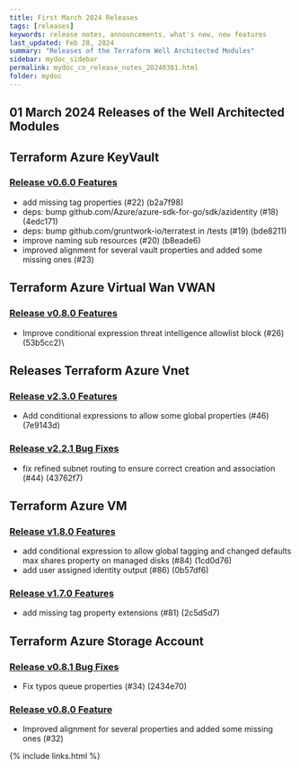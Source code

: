 ```yaml
---
title: First March 2024 Releases 
tags: [releases]
keywords: release notes, announcements, what's new, new features
last_updated: Feb 28, 2024
summary: "Releases of the Terraform Well Architected Modules"
sidebar: mydoc_sidebar
permalink: mydoc_cn_release_notes_20240301.html
folder: mydoc
---
```


## 01 March 2024 Releases of the Well Architected Modules

## Terraform Azure KeyVault 

### [Release v0.6.0 Features](https://github.com/CloudNationHQ/terraform-azure-kv/releases/tag/v0.6.0)
- add missing tag properties (#22) (b2a7f98)
- deps: bump github.com/Azure/azure-sdk-for-go/sdk/azidentity (#18) (4edc171)
- deps: bump github.com/gruntwork-io/terratest in /tests (#19) (bde8211)
- improve naming sub resources (#20) (b8eade6)
- improved alignment for several vault properties and added some missing ones (#23)

## Terraform Azure Virtual Wan VWAN 

### [Release v0.8.0 Features](https://github.com/CloudNationHQ/terraform-azure-vwan/releases/tag/v0.8.0)
- Improve conditional expression threat intelligence allowlist block (#26) (53b5cc2)\


 

## Releases Terraform Azure Vnet 

### [Release v2.3.0 Features](https://github.com/CloudNationHQ/terraform-azure-vnet/releases/tag/v2.3.0)
- Add conditional expressions to allow some global properties (#46) (7e9143d)

### [Release v2.2.1 Bug Fixes](https://github.com/CloudNationHQ/terraform-azure-vnet/releases/tag/v2.2.1) 
- fix refined subnet routing to ensure correct creation and association (#44) (43762f7)

## Terraform Azure VM 

### [Release v1.8.0 Features](https://github.com/CloudNationHQ/terraform-azure-vm/releases/tag/v1.8.0) 
- add conditional expression to allow global tagging and changed defaults max shares property on managed disks (#84) (1cd0d76)
- add user assigned identity output (#86) (0b57df6)

### [Release v1.7.0 Features](https://github.com/CloudNationHQ/terraform-azure-vm/releases/tag/v1.7.0) 
- add missing tag property extensions (#81) (2c5d5d7)

## Terraform Azure Storage Account 

### [Release v0.8.1 Bug Fixes](https://github.com/CloudNationHQ/terraform-azure-sa/releases/tag/v0.8.1) 
- Fix typos queue properties (#34) (2434e70)

### [Release v0.8.0 Feature](https://github.com/CloudNationHQ/terraform-azure-sa/releases/tag/v0.8.0) 
- Improved alignment for several properties and added some missing ones (#32)

{% include links.html %}
